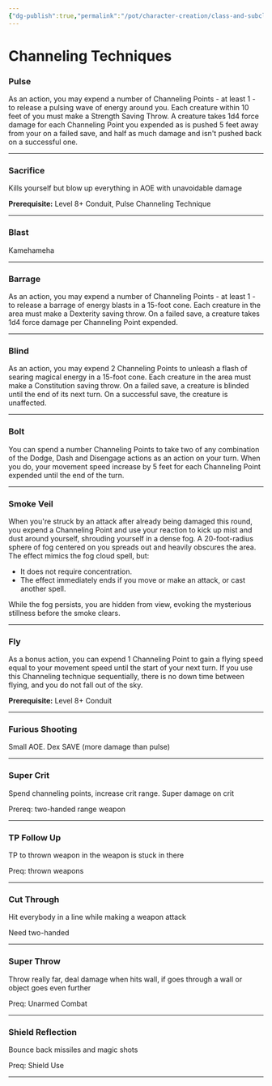 ```yaml
---
{"dg-publish":true,"permalink":"/pot/character-creation/class-and-subclasses/conduit-channeling-technique-list-v1/","tags":["character-creation","conduit"]}
---
```


# Channeling Techniques

### Pulse

As an action, you may expend a number of Channeling Points - at least 1 - to release a pulsing wave of energy around you. Each creature within 10 feet of you must make a Strength Saving Throw. A creature takes 1d4 force damage for each Channeling Point you expended as is pushed 5 feet away from your on a failed save, and half as much damage and isn't pushed back on a successful one.

---
### Sacrifice
Kills yourself but blow up everything in AOE with unavoidable damage

**Prerequisite:** Level 8+ Conduit, Pulse Channeling Technique

---
### Blast
Kamehameha

---
### Barrage

As an action, you may expend a number of Channeling Points - at least 1 - to release a barrage of energy blasts in a 15-foot cone. Each creature in the area must make a Dexterity saving throw. On a failed save, a creature takes 1d4 force damage per Channeling Point expended. 

---
### Blind

As an action, you may expend 2 Channeling Points to unleash a flash of searing magical energy in a 15-foot cone. Each creature in the area must make a Constitution saving throw. On a failed save, a creature is blinded until the end of its next turn. On a successful save, the creature is unaffected.

---
### Bolt
You can spend a number Channeling Points to take two of any combination of the Dodge, Dash and Disengage actions as an action on your turn. When you do, your movement speed increase by 5 feet for each Channeling Point expended until the end of the turn.

---
### Smoke Veil

When you're struck by an attack after already being damaged this round, you expend a Channeling Point and use your reaction to kick up mist and dust around yourself, shrouding yourself in a dense fog. A 20-foot-radius sphere of fog centered on you spreads out and heavily obscures the area. The effect mimics the fog cloud spell, but:
- It does not require concentration.
- The effect immediately ends if you move or make an attack, or cast another spell.

While the fog persists, you are hidden from view, evoking the mysterious stillness before the smoke clears.

---
### Fly

As a bonus action, you can expend 1 Channeling Point to gain a flying speed equal to your movement speed until the start of your next turn. If you use this Channeling technique sequentially, there is no down time between flying, and you do not fall out of the sky.

**Prerequisite:** Level 8+ Conduit

---
### Furious Shooting
Small AOE. Dex SAVE (more damage than pulse)

---
### Super Crit
Spend channeling points, increase crit range. Super damage on crit


Prereq: two-handed range weapon

---

### TP Follow Up
TP to thrown weapon in the weapon is stuck in there

Preq: thrown weapons


---
### Cut Through
Hit everybody in a line while making a weapon attack

Need two-handed

---
### Super Throw
Throw really far, deal damage when hits wall, if goes through a wall or object goes even further

Preq: Unarmed Combat

---
### Shield Reflection
Bounce back missiles and magic shots

Preq: Shield Use

---


